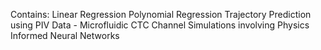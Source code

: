 Contains:
Linear Regression
Polynomial Regression
Trajectory Prediction using PIV Data - Microfluidic CTC Channel
Simulations involving Physics Informed Neural Networks
